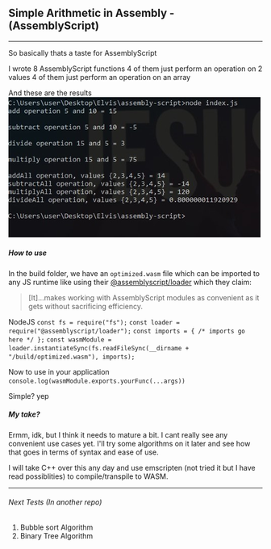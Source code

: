 ## Simple Arithmetic in Assembly - (AssemblyScript)
----------
So basically thats a taste for AssemblyScript
 
I wrote 8 AssemblyScript functions 
4 of them just perform an operation on 2 values
4 of them just perform an operation on an array

And these are the results
![Results](./image1.jpg)

##### How to use

In the build folder, we have an `optimized.wasm` file which can be imported to any JS runtime like using their [@assemblyscript/loader](https://www.npmjs.com/package/@assemblyscript/loader) which they claim:
> [It]...makes working with AssemblyScript modules as convenient as it gets without sacrificing efficiency.

NodeJS
`const fs = require("fs");`
`const loader = require("@assemblyscript/loader");`
`const imports = { /* imports go here */ };`
`const wasmModule = loader.instantiateSync(fs.readFileSync(__dirname + "/build/optimized.wasm"), imports);`


Now to use in your application
`console.log(wasmModule.exports.yourFunc(...args))`

Simple? yep


##### My take?
Ermm, idk, but I think it needs to mature a bit. I cant really see any convenient use cases yet. I'll try some algorithms on it later and see how that goes in terms of syntax and ease of use.

I will take C++ over this any day and use emscripten (not tried it but I have read possiblities) to compile/transpile to WASM.

----------
###### Next Tests (In another repo)
1. Bubble sort Algorithm
2. Binary Tree Algorithm


